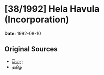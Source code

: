 # [38/1992] Hela Havula (Incorporation)

**Date:** 1992-08-10

## Original Sources

- [සිංහල](https://documents.gov.lk/view/acts/1992/8/38-1992_S.pdf)
- [தமிழ்](https://documents.gov.lk/view/acts/1992/8/38-1992_T.pdf)
